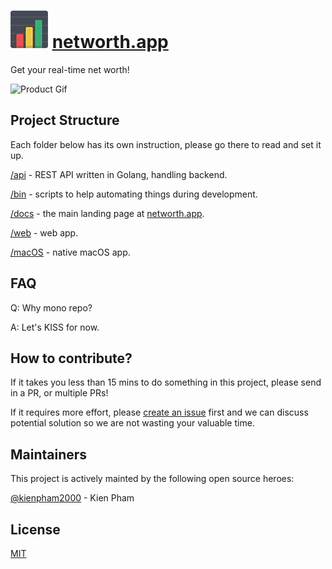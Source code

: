 # ![networth.app logo](docs/assets/img/networth.app-logo.png "networth.app logo") [networth.app](https://networth.app)

Get your real-time net worth!

![Product Gif](https://s3.amazonaws.com/creativetim_bucket/github/gif/black-dashboard.gif)

## Project Structure

Each folder below has its own instruction, please go there to read and set it up.

[/api](api/) - REST API written in Golang, handling backend.

[/bin](bin/) - scripts to help automating things during development.

[/docs](docs/) - the main landing page at [networth.app](https://networth.app).

[/web](web/) - web app.

[/macOS](macOS/) - native macOS app.

## FAQ

Q: Why mono repo?

A: Let's KISS for now.


## How to contribute?

If it takes you less than 15 mins to do something in this project, please send in a PR, or multiple PRs!

If it requires more effort, please [create an issue](https://github.com/networth-app/networth/issues/new) first and we can discuss potential solution so we are not wasting your valuable time.

## Maintainers

This project is actively mainted by the following open source heroes:

[@kienpham2000](https://github.com/kienpham2000) - Kien Pham

## License

[MIT](LICENSE)
